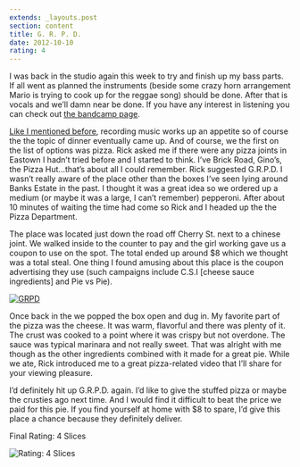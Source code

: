 ```yaml
---
extends: _layouts.post
section: content
title: G. R. P. D.
date: 2012-10-10
rating: 4
---
```


I was back in the studio again this week to try and finish up my bass parts. If all went as planned the instruments (beside some crazy horn arrangement Mario is trying to cook up for the reggae song) should be done. After that is vocals and we’ll damn near be done. If you have any interest in listening you can check out [the bandcamp page](http://protectedleft.bandcamp.com/).

[Like I mentioned before](http://joeymarinara.com/post/34911874879/brick-road-pizza), recording music works up an appetite so of course the the topic of dinner eventually came up. And of course, we the first on the list of options was pizza. Rick asked me if there were any pizza joints in Eastown I hadn’t tried before and I started to think. I’ve Brick Road, Gino’s, the Pizza Hut…that’s about all I could remember. Rick suggested G.R.P.D. I wasn’t really aware of the place other than the boxes I’ve seen lying around Banks Estate in the past. I thought it was a great idea so we ordered up a medium (or maybe it was a large, I can’t remember) pepperoni. After about 10 minutes of waiting the time had come so Rick and I headed up the the Pizza Department.

The place was located just down the road off Cherry St. next to a chinese joint. We walked inside to the counter to pay and the girl working gave us a coupon to use on the spot. The total ended up around $8 which we thought was a total steal. One thing I found amusing about this place is the coupon advertising they use (such campaigns include C.S.I \[cheese sauce ingredients\] and Pie vs Pie).

[![GRPD](http://farm9.staticflickr.com/8045/8101380691_a7b24eb2a7.jpg)](http://www.flickr.com/photos/joefearnley/8101380691/ "GRPD by joefearnley, on Flickr")

Once back in the we popped the box open and dug in. My favorite part of the pizza was the cheese. It was warm, flavorful and there was plenty of it. The crust was cooked to a point where it was crispy but not overdone. The sauce was typical marinara and not really sweet. That was alright with me though as the other ingredients combined with it made for a great pie. While we ate, Rick introduced me to a great pizza-related video that I’ll share for your viewing pleasure.

I’d definitely hit up G.R.P.D. again. I’d like to give the stuffed pizza or maybe the crusties ago next time. And I would find it difficult to beat the price we paid for this pie. If you find yourself at home with $8 to spare, I’d give this place a chance because they definitely deliver.

Final Rating: 4 Slices

![Rating: 4 Slices](/assets/img/pizza4_sm.jpg)